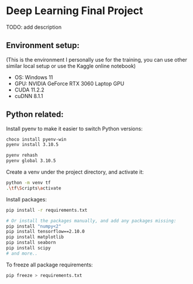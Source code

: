 # Deep Learning Final Project

TODO: add description

## Environment setup:

(This is the environment I personally use for the training, you can use other similar local setup or use the Kaggle online notebook)

- OS: Windows 11
- GPU: NVIDIA GeForce RTX 3060 Laptop GPU
- CUDA 11.2.2
- cuDNN 8.1.1

## Python related:

Install pyenv to make it easier to switch Python versions:

```sh
choco install pyenv-win
pyenv install 3.10.5

pyenv rehash
pyenv global 3.10.5
```

Create a venv under the project directory, and activate it:

```sh
python -m venv tf
.\tf\Scripts\activate
```

Install packages:

```sh
pip install -r requirements.txt

# Or install the packages manually, and add any packages missing:
pip install "numpy<2"
pip install tensorflow==2.10.0
pip install matplotlib
pip install seaborn
pip install scipy
# and more..
```

To freeze all package requirements:

```sh
pip freeze > requirements.txt
```
